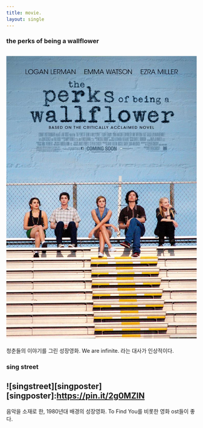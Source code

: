 ```yaml
---
title: movie.
layout: single
---
```

### the perks of being a wallflower
![wallflower](/assets/images/wallflower.jpg)
---
청춘들의 이야기를 그린 성장영화.
We are infinite. 라는 대사가 인상적이다.


### sing street
![singstreet][singposter]
[singposter]:https://pin.it/2g0MZIN
---
음악을 소재로 한, 1980년대 배경의 성장영화.
To Find You를 비롯한 영화 ost들이 좋다.

